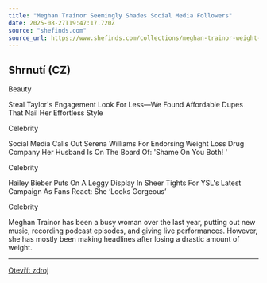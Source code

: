```yaml
---
title: "Meghan Trainor Seemingly Shades Social Media Followers"
date: 2025-08-27T19:47:17.720Z
source: "shefinds.com"
source_url: https://www.shefinds.com/collections/meghan-trainor-weight-loss-medication-social-media-response/
---
```


## Shrnutí (CZ)
Beauty

Steal Taylor's Engagement Look For Less—We Found Affordable Dupes That Nail Her Effortless Style

Celebrity

Social Media Calls Out Serena Williams For Endorsing Weight Loss Drug Company Her Husband Is On The Board Of: 'Shame On You Both! '

Celebrity

Hailey Bieber Puts On A Leggy Display In Sheer Tights For YSL's Latest Campaign As Fans React: She ‘Looks Gorgeous’

Celebrity

Meghan Trainor has been a busy woman over the last year, putting out new music, recording podcast episodes, and giving live performances. However, she has mostly been making headlines after losing a drastic amount of weight.

---

[Otevřít zdroj](https://www.shefinds.com/collections/meghan-trainor-weight-loss-medication-social-media-response/)
